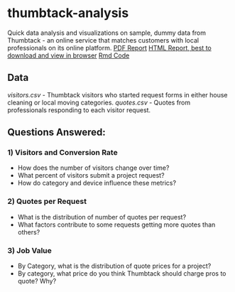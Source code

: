 # thumbtack-analysis

Quick data analysis and visualizations on sample, dummy data from Thumbtack - an online service that matches customers with local professionals on its online platform.
[PDF Report](https://github.com/leyldy/thumbtack-analysis/blob/master/Report_PDF.pdf)
[HTML Report, best to download and view in browser](https://github.com/leyldy/thumbtack-analysis/blob/master/Report_HTML.html)
[Rmd Code](https://github.com/leyldy/thumbtack-analysis/blob/master/Report_code.Rmd)

## Data
*visitors.csv* - Thumbtack visitors who started request forms in either house cleaning or local moving categories. 
*quotes.csv* - Quotes from professionals responding to each visitor request. 

## Questions Answered:
### 1) Visitors and Conversion Rate
- How does the number of visitors change over time?
- What percent of visitors submit a project request?
- How do category and device influence these metrics?

### 2) Quotes per Request
- What is the distribution of number of quotes per request?
- What factors contribute to some requests getting more quotes than others?

### 3) Job Value
- By Category, what is the distribution of quote prices for a project?
- By category, what price do you think Thumbtack should charge pros to quote? Why?
